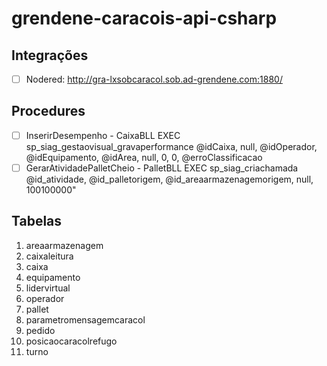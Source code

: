 # grendene-caracois-api-csharp

## Integrações
- [ ] Nodered: http://gra-lxsobcaracol.sob.ad-grendene.com:1880/

## Procedures
- [ ] InserirDesempenho - CaixaBLL
EXEC sp_siag_gestaovisual_gravaperformance @idCaixa, null, @idOperador, @idEquipamento, @idArea, null, 0, 0, @erroClassificacao
- [ ] GerarAtividadePalletCheio - PalletBLL
EXEC sp_siag_criachamada @id_atividade, @id_palletorigem, @id_areaarmazenagemorigem, null, 100100000"

## Tabelas
1. areaarmazenagem
2. caixaleitura
3. caixa
4. equipamento
5. lidervirtual
6. operador
7. pallet
8. parametromensagemcaracol
9. pedido
10. posicaocaracolrefugo
11. turno
